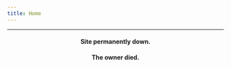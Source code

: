 ```yaml
---
title: Home
---
```

---
#### <p style="text-align: center;">Site permanently down.</p>
#### <p style="text-align: center;">The owner died.</p>
